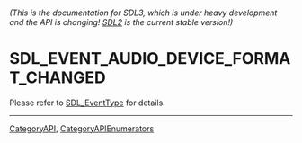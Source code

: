 ###### (This is the documentation for SDL3, which is under heavy development and the API is changing! [SDL2](https://wiki.libsdl.org/SDL2/) is the current stable version!)
# SDL_EVENT_AUDIO_DEVICE_FORMAT_CHANGED

Please refer to [SDL_EventType](SDL_EventType) for details.

----
[CategoryAPI](CategoryAPI), [CategoryAPIEnumerators](CategoryAPIEnumerators)

